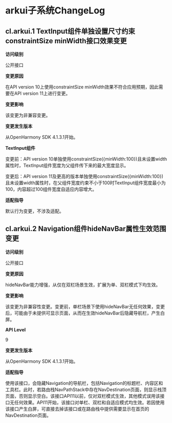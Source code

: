 #  arkui子系统ChangeLog

## cl.arkui.1 TextInput组件单独设置尺寸约束constraintSize minWidth接口效果变更

**访问级别**

公开接口

**变更原因**

在API version 10上使用constraintSize minWidth效果不符合应用预期，因此需要在API version 11上进行变更。

**变更影响**

该变更为非兼容变更。

**变更发生版本**

从OpenHarmony SDK 4.1.3.1开始。

**TextInput组件**

变更前：API version 10单独使用constraintSize({minWidth:100})且未设置width属性时，TextInput组件宽度为父组件传下来的最大宽度显示。

变更后：API version 11及更高的版本单独使用constraintSize({minWidth:100})且未设置width属性时，在父组件宽度约束不小于100时TextInput组件宽度最小为100，内容超过100组件宽度自适应内容增大。

**适配指导**

默认行为变更，不涉及适配。

## cl.arkui.2 Navigation组件hideNavBar属性生效范围变更

**访问级别**

公开接口

**变更原因**

hideNavBar能力增强，从仅在双栏场景生效，扩展为单、双栏模式下均生效。

**变更影响**

该变更为非兼容性变更。变更前，单栏场景下使用hideNavBar无任何效果，变更后，可能由于未提供可显示页面，从而在生效hideNavBar后隐藏导航栏，产生白屏。

**API Level**

9

**变更发生版本**

从OpenHarmony SDK 4.1.3.1开始。

**适配指导**

使用该接口，会隐藏Navigation的导航栏，包括Navigation的标题栏、内容区和工具栏。此时，若路由栈NavPathStack中存在NavDestination页面，则显示栈顶页面，否则显示空白。该接口API11以前，仅对双栏模式生效，其他模式误用该接口无任何效果。API11开始，该接口对单栏、双栏和自适应模式均生效。若因使用该接口产生白屏，可直接去掉该接口或在路由栈中提供需要显示在首页的NavDestination页面。

